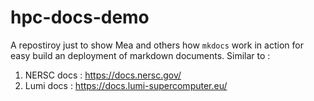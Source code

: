 # hpc-docs-demo
A repostiroy just to show Mea and others how `mkdocs` work in action for easy build an deployment of markdown documents. 
Similar to : 
1. NERSC docs : https://docs.nersc.gov/
2. Lumi docs : https://docs.lumi-supercomputer.eu/
